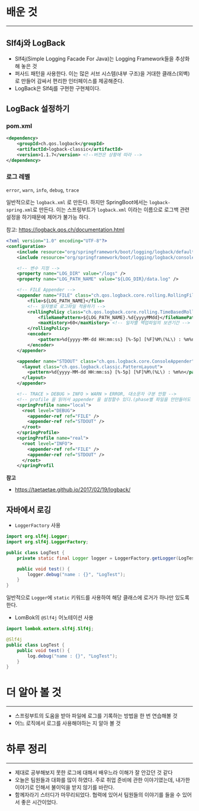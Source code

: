 # 배운 것
---
## Slf4j와 LogBack
- Slf4j(Simple Logging Facade For Java)는 Logging Framework들을 추상화해 놓은 것
- 퍼사드 패턴을 사용한다. 이는 많은 서브 시스템(내부 구조)을 거대한 클래스(외벽)로 만들어 감싸서 편리한 인터페이스를 제공해준다.
- LogBack은 Slf4j를 구현한 구현체이다.

## LogBack 설정하기
### pom.xml
```xml
<dependency>
    <groupId>ch.qos.logback</groupId>
    <artifactId>logback-classic</artifactId>
    <version>1.1.7</version> <!--버전은 상황에 따라 -->
</dependency>
```
### 로그 레벨
`error`, `warn`, `info`, `debug`, `trace`

일반적으로는 `logback.xml` 로 만든다. 하지만 SpringBoot에서는 `logback-spring.xml`로 만든다. 이는 스프링부트가 `logback.xml` 이라는 이름으로 로그백 관련 설정을 하기때문에 제어가 불가능 하다.<br/>

참고: https://logback.qos.ch/documentation.html
```xml
<?xml version="1.0" encoding="UTF-8"?>
<configuration>
    <include resource="org/springframework/boot/logging/logback/defaults.xml" />
    <include resource="org/springframework/boot/logging/logback/console-appender.xml" />    

    <!-- 변수 지정 -->
    <property name="LOG_DIR" value="/logs" />
    <property name="LOG_PATH_NAME" value="${LOG_DIR}/data.log" />

    <!-- FILE Appender -->
    <appender name="FILE" class="ch.qos.logback.core.rolling.RollingFileAppender">
        <file>${LOG_PATH_NAME}</file>
        <!-- 일자별로 로그파일 적용하기 -->
        <rollingPolicy class="ch.qos.logback.core.rolling.TimeBasedRollingPolicy">
            <fileNamePattern>${LOG_PATH_NAME}.%d{yyyyMMdd}</fileNamePattern>
            <maxHistory>60</maxHistory> <!-- 일자별 백업파일의 보관기간 -->
        </rollingPolicy>
        <encoder>
            <pattern>%d{yyyy-MM-dd HH:mm:ss} [%-5p] [%F]%M\(%L\) : %m%n</pattern>
        </encoder>
    </appender>

    <appender name="STDOUT" class="ch.qos.logback.core.ConsoleAppender">
      <layout class="ch.qos.logback.classic.PatternLayout">
        <pattern>%d{yyyy-MM-dd HH:mm:ss} [%-5p] [%F]%M\(%L\) : %m%n</pattern>
      </layout>
    </appender>

    <!-- TRACE > DEBUG > INFO > WARN > ERROR, 대소문자 구분 안함 -->
    <!-- profile 을 읽어서 appender 을 설정할수 있다.(phase별 파일을 안만들어도 되는 좋은 기능) -->
    <springProfile name="local">
      <root level="DEBUG">
        <appender-ref ref="FILE" />
        <appender-ref ref="STDOUT" />
      </root>
    </springProfile>
    <springProfile name="real">
      <root level="INFO">
        <appender-ref ref="FILE" />
        <appender-ref ref="STDOUT" />
      </root>
    </springProfil
```
**참고**
- https://taetaetae.github.io/2017/02/19/logback/

## 자바에서 로깅
- `LoggerFactory` 사용
```java
import org.slf4j.Logger;
import org.slf4j.LoggerFactory;

public class LogTest {
    private static final Logger logger = LoggerFactory.getLogger(LogTest.class);

    public void test() {
        logger.debug("name : {}", "LogTest");
    }
}
```
일반적으로 `Logger`에 `static` 키워드를 사용하여 해당 클래스에 로거가 하나만 있도록 한다.

- LomBok의 `@Slf4j` 어노테이션 사용

```java
import lombok.extern.slf4j.Slf4j;

@Slf4j
public class LogTest {
    public void test() {
        log.debug("name : {}", "LogTest");
    }
}
```

# 더 알아 볼 것
---
- 스프링부트의 도움을 받아 파일에 로그를 기록하는 방법을 한 번 연습해볼 것
- 어느 로직에서 로그를 사용해야하는 지 알아 볼 것

# 하루 정리
---
- 제대로 공부해보지 못한 로그에 대해서 배우느라 이해가 잘 안갔던 것 같다
- 오늘은 팀원들과 대화를 많이 하였다. 주로 취업 준비에 관한 이야기였는데, 내가한 이야기로 인해서 불이익을 받지 않기를 바란다.
- 함께자라기 스터디가 마무리되었다. 협력에 있어서 팀원들의 이야기를 들을 수 있어서 좋은 시간이었다.

